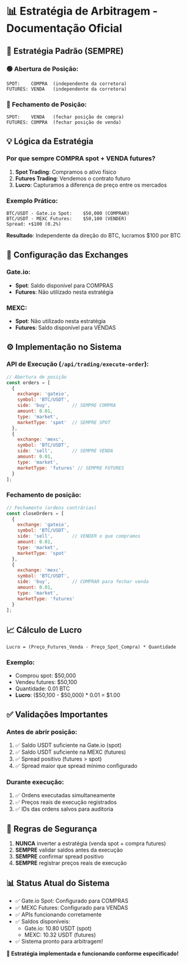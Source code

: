 # 📊 Estratégia de Arbitragem - Documentação Oficial

## 🎯 Estratégia Padrão (SEMPRE)

### 🟢 Abertura de Posição:
```
SPOT:    COMPRA  (independente da corretora)
FUTURES: VENDA   (independente da corretora)
```

### 🔴 Fechamento de Posição:
```
SPOT:    VENDA   (fechar posição de compra)
FUTURES: COMPRA  (fechar posição de venda)
```

## 💡 Lógica da Estratégia

### Por que sempre COMPRA spot + VENDA futures?

1. **Spot Trading**: Compramos o ativo físico
2. **Futures Trading**: Vendemos o contrato futuro
3. **Lucro**: Capturamos a diferença de preço entre os mercados

### Exemplo Prático:
```
BTC/USDT - Gate.io Spot:    $50,000 (COMPRAR)
BTC/USDT - MEXC Futures:    $50,100 (VENDER)
Spread: +$100 (0.2%)
```

**Resultado**: Independente da direção do BTC, lucramos $100 por BTC

## 🔧 Configuração das Exchanges

### Gate.io:
- **Spot**: Saldo disponível para COMPRAS
- **Futures**: Não utilizado nesta estratégia

### MEXC:
- **Spot**: Não utilizado nesta estratégia  
- **Futures**: Saldo disponível para VENDAS

## ⚙️ Implementação no Sistema

### API de Execução (`/api/trading/execute-order`):

```javascript
// Abertura de posição
const orders = [
  {
    exchange: 'gateio',
    symbol: 'BTC/USDT',
    side: 'buy',        // SEMPRE COMPRA
    amount: 0.01,
    type: 'market',
    marketType: 'spot'  // SEMPRE SPOT
  },
  {
    exchange: 'mexc',
    symbol: 'BTC/USDT',
    side: 'sell',       // SEMPRE VENDA
    amount: 0.01,
    type: 'market',
    marketType: 'futures' // SEMPRE FUTURES
  }
];
```

### Fechamento de posição:
```javascript
// Fechamento (ordens contrárias)
const closeOrders = [
  {
    exchange: 'gateio',
    symbol: 'BTC/USDT',
    side: 'sell',       // VENDER o que compramos
    amount: 0.01,
    type: 'market',
    marketType: 'spot'
  },
  {
    exchange: 'mexc',
    symbol: 'BTC/USDT',
    side: 'buy',        // COMPRAR para fechar venda
    amount: 0.01,
    type: 'market',
    marketType: 'futures'
  }
];
```

## 📈 Cálculo de Lucro

```
Lucro = (Preço_Futures_Venda - Preço_Spot_Compra) * Quantidade
```

### Exemplo:
- Comprou spot: $50,000
- Vendeu futures: $50,100
- Quantidade: 0.01 BTC
- **Lucro**: ($50,100 - $50,000) * 0.01 = $1.00

## ✅ Validações Importantes

### Antes de abrir posição:
1. ✅ Saldo USDT suficiente na Gate.io (spot)
2. ✅ Saldo USDT suficiente na MEXC (futures)
3. ✅ Spread positivo (futures > spot)
4. ✅ Spread maior que spread mínimo configurado

### Durante execução:
1. ✅ Ordens executadas simultaneamente
2. ✅ Preços reais de execução registrados
3. ✅ IDs das ordens salvos para auditoria

## 🚨 Regras de Segurança

1. **NUNCA** inverter a estratégia (venda spot + compra futures)
2. **SEMPRE** validar saldos antes da execução
3. **SEMPRE** confirmar spread positivo
4. **SEMPRE** registrar preços reais de execução

## 📊 Status Atual do Sistema

- ✅ Gate.io Spot: Configurado para COMPRAS
- ✅ MEXC Futures: Configurado para VENDAS  
- ✅ APIs funcionando corretamente
- ✅ Saldos disponíveis:
  - Gate.io: 10.80 USDT (spot)
  - MEXC: 10.32 USDT (futures)
- ✅ Sistema pronto para arbitragem!

**🎯 Estratégia implementada e funcionando conforme especificado!** 